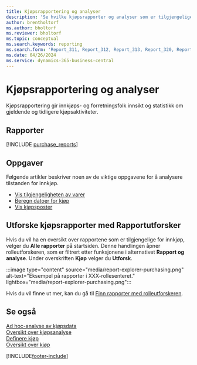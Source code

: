 ```yaml
---
title: Kjøpsrapportering og analyser
description: 'Se hvilke kjøpsrapporter og analyser som er tilgjengelige i standardversjonen av Business Central, slik at du kan holde oversikt over virksomheten.'
author: brentholtorf
ms.author: bholtorf
ms.reviewer: bholtorf
ms.topic: conceptual
ms.search.keywords: reporting
ms.search.form: 'Report_311, Report_312, Report_313, Report_320, Report_709, Report_707, Report_709, Report_714, Report_716, Report_720'
ms.date: 04/26/2024
ms.service: dynamics-365-business-central
---
```

# <a name="purchase-reporting-and-analytics"></a>Kjøpsrapportering og analyser

Kjøpsrapportering gir innkjøps- og forretningsfolk innsikt og statistikk om gjeldende og tidligere kjøpsaktiviteter.  

## <a name="reports"></a>Rapporter

[!INCLUDE [purchase_reports](includes/purchase-reports-include.md)]

## <a name="tasks"></a>Oppgaver

Følgende artikler beskriver noen av de viktige oppgavene for å analysere tilstanden for innkjøp.

- [Vis tilgjengeligheten av varer](inventory-how-availability-overview.md)  
- [Beregn datoer for kjøp](purchasing-date-calculation-for-purchases.md)
- [Vis kjøpsposter](purchasing-how-record-purchases.md#viewing-ledger-entries)

## <a name="explore-purchase-reports-with-report-explorer"></a>Utforske kjøpsrapporter med Rapportutforsker

Hvis du vil ha en oversikt over rapportene som er tilgjengelige for innkjøp, velger du **Alle rapporter** på startsiden. Denne handlingen åpner rolleutforskeren, som er filtrert etter funksjonene i alternativet **Rapport og analyse**. Under overskriften **Kjøp** velger du **Utforsk**.

:::image type="content" source="media/report-explorer-purchasing.png" alt-text="Eksempel på rapporter i XXX-rollesenteret." lightbox="media/report-explorer-purchasing.png":::

Hvis du vil finne ut mer, kan du gå til [Finn rapporter med rolleutforskeren](ui-role-explorer.md). 

## <a name="see-also"></a>Se også

[Ad hoc-analyse av kjøpsdata](ad-hoc-analysis-purchasing.md)  
[Oversikt over kjøpsanalyse](purchasing-analytics-overview.md)   
[Definere kjøp](purchasing-setup-purchasing.md)  
[Oversikt over kjøp](purchasing-manage-purchasing.md)  

[!INCLUDE[footer-include](includes/footer-banner.md)]

